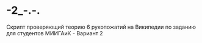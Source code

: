 # -2_-.-.
Скрипт проверяющий теорию 6 рукопожатий на Википедии по заданию для студентов МИИГАиК - Вариант 2
